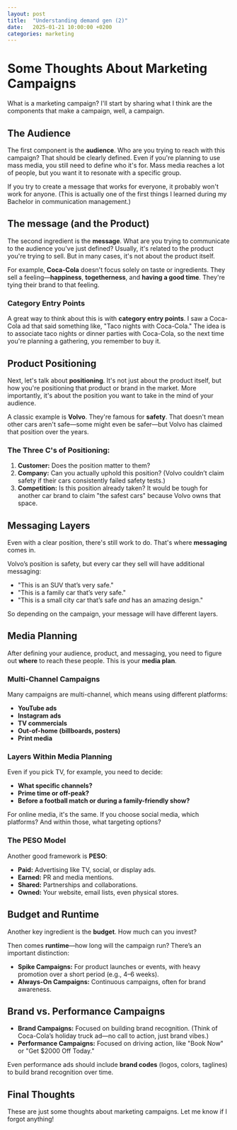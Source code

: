 ```yaml
---
layout: post
title:  "Understanding demand gen (2)"
date:   2025-01-21 10:00:00 +0200
categories: marketing
---
```





# Some Thoughts About Marketing Campaigns

What is a marketing campaign? I'll start by sharing what I think are the components that make a campaign, well, a campaign.

## The Audience

The first component is the **audience**. Who are you trying to reach with this campaign? That should be clearly defined. Even if you're planning to use mass media, you still need to define who it's for. Mass media reaches a lot of people, but you want it to resonate with a specific group.

If you try to create a message that works for everyone, it probably won't work for anyone. (This is actually one of the first things I learned during my Bachelor in communication management.)



## The message (and the Product)

The second ingredient is the **message**. What are you trying to communicate to the audience you've just defined? Usually, it's related to the product you're trying to sell. But in many cases, it's not about the product itself.

For example, **Coca-Cola** doesn't focus solely on taste or ingredients. They sell a feeling—**happiness**, **togetherness**, and **having a good time**. They're tying their brand to that feeling.

### Category Entry Points

A great way to think about this is with **category entry points**. I saw a Coca-Cola ad that said something like, "Taco nights with Coca-Cola." The idea is to associate taco nights or dinner parties with Coca-Cola, so the next time you're planning a gathering, you remember to buy it.

## Product Positioning

Next, let's talk about **positioning**. It's not just about the product itself, but how you're positioning that product or brand in the market. More importantly, it's about the position you want to take in the mind of your audience.

A classic example is **Volvo**. They're famous for **safety**. That doesn't mean other cars aren't safe—some might even be safer—but Volvo has claimed that position over the years.

### The Three C's of Positioning:

1. **Customer:** Does the position matter to them?
2. **Company:** Can you actually uphold this position? (Volvo couldn’t claim safety if their cars consistently failed safety tests.)
3. **Competition:** Is this position already taken? It would be tough for another car brand to claim "the safest cars" because Volvo owns that space.

## Messaging Layers

Even with a clear position, there's still work to do. That's where **messaging** comes in.

Volvo’s position is safety, but every car they sell will have additional messaging:

- "This is an SUV that’s very safe."
- "This is a family car that’s very safe."
- "This is a small city car that’s safe *and* has an amazing design."

So depending on the campaign, your message will have different layers.

## Media Planning

After defining your audience, product, and messaging, you need to figure out **where** to reach these people. This is your **media plan**.

### Multi-Channel Campaigns

Many campaigns are multi-channel, which means using different platforms:

- **YouTube ads**
- **Instagram ads**
- **TV commercials**
- **Out-of-home (billboards, posters)**
- **Print media**

### Layers Within Media Planning

Even if you pick TV, for example, you need to decide:

- **What specific channels?**
- **Prime time or off-peak?**
- **Before a football match or during a family-friendly show?**

For online media, it's the same. If you choose social media, which platforms? And within those, what targeting options?

### The PESO Model

Another good framework is **PESO**:

- **Paid:** Advertising like TV, social, or display ads.
- **Earned:** PR and media mentions.
- **Shared:** Partnerships and collaborations.
- **Owned:** Your website, email lists, even physical stores.

## Budget and Runtime

Another key ingredient is the **budget**. How much can you invest?

Then comes **runtime**—how long will the campaign run? There’s an important distinction:

- **Spike Campaigns:** For product launches or events, with heavy promotion over a short period (e.g., 4–6 weeks).
- **Always-On Campaigns:** Continuous campaigns, often for brand awareness.

## Brand vs. Performance Campaigns

- **Brand Campaigns:** Focused on building brand recognition. (Think of Coca-Cola’s holiday truck ad—no call to action, just brand vibes.)
- **Performance Campaigns:** Focused on driving action, like "Book Now" or "Get \$2000 Off Today."

Even performance ads should include **brand codes** (logos, colors, taglines) to build brand recognition over time.

## Final Thoughts

These are just some thoughts about marketing campaigns. Let me know if I forgot anything!

